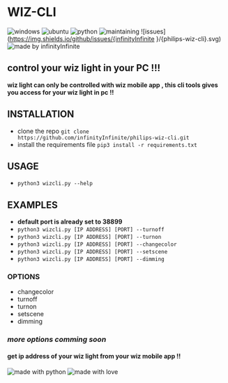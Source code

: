 # WIZ-CLI
![windows](https://img.shields.io/badge/Windows-0078D6?style=for-the-badge&logo=windows&logoColor=white)
![ubuntu](https://img.shields.io/badge/Ubuntu-E95420?style=for-the-badge&logo=ubuntu&logoColor=white)
![python](https://img.shields.io/badge/Python-3776AB?style=for-the-badge&logo=python&logoColor=white)
![maintaining](https://img.shields.io/badge/Maintained%3F-yes-green.svg)
![issues](https://img.shields.io/github/issues/{infinityInfinite }/{philips-wiz-cli}.svg)
![made by infinityInfinite](https://img.shields.io/badge/Made%20By-infinityInfinite-red)

## control your wiz light in your PC !!!
**wiz light can only be controlled with wiz mobile app , this cli tools gives you access for your wiz light in pc !!**

## INSTALLATION
+ clone the repo
`git clone https://github.com/infinityInfinite/philips-wiz-cli.git`
+ install the requirements file
`pip3 install -r requirements.txt`

## USAGE
+ `python3 wizcli.py --help`

## EXAMPLES
+ **default port is already set to 38899**
+ `python3 wizcli.py [IP ADDRESS] [PORT] --turnoff` 
+ `python3 wizcli.py [IP ADDRESS] [PORT] --turnon`
+ `python3 wizcli.py [IP ADDRESS] [PORT] --changecolor`
+ `python3 wizcli.py [IP ADDRESS] [PORT] --setscene`
+ `python3 wizcli.py [IP ADDRESS] [PORT] --dimming`


### OPTIONS
+ changecolor
+ turnoff
+ turnon
+ setscene
+ dimming
### *more options comming soon*

#### get ip address of your wiz light from your wiz mobile app !!


![made with python](http://ForTheBadge.com/images/badges/made-with-python.svg)
![made with love](http://ForTheBadge.com/images/badges/built-with-love.svg)

